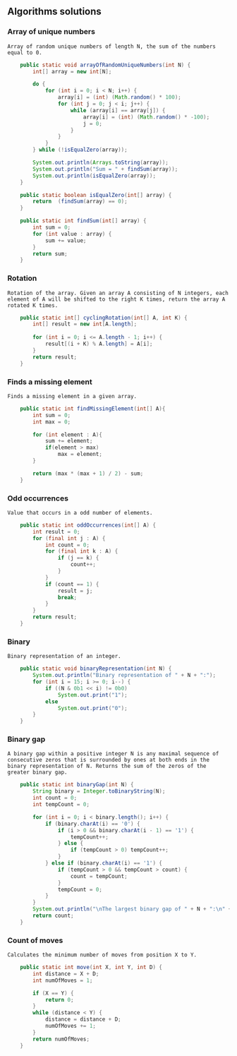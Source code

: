 ##   Algorithms solutions


###   Array of unique numbers

  `Array of random unique numbers of length N, the sum of the numbers equal to 0.`

```java
    public static void arrayOfRandomUniqueNumbers(int N) {
        int[] array = new int[N];

        do {
            for (int i = 0; i < N; i++) {
                array[i] = (int) (Math.random() * 100);
                for (int j = 0; j < i; j++) {
                    while (array[i] == array[j]) {
                        array[i] = (int) (Math.random() * -100);
                        j = 0;
                    }
                }
            }
        } while (!isEqualZero(array));

        System.out.println(Arrays.toString(array));
        System.out.println("Sum = " + findSum(array));
        System.out.println(isEqualZero(array));
    }

    public static boolean isEqualZero(int[] array) {
        return  (findSum(array) == 0);
    }

    public static int findSum(int[] array) {
        int sum = 0;
        for (int value : array) {
            sum += value;
        }
        return sum;
    }
```
 
  
###   Rotation
 `Rotation of the array.
  Given an array A consisting of N integers, each element of A will be shifted to the right K times, return the array A rotated K times.`  
  
```java
    public static int[] cyclingRotation(int[] A, int K) {
        int[] result = new int[A.length];
        
        for (int i = 0; i <= A.length - 1; i++) {
            result[(i + K) % A.length] = A[i];
        }       
        return result;
    }
```

###  Finds a missing element
   `Finds a missing element in a given array.`
    
```java
    public static int findMissingElement(int[] A){
        int sum = 0;
        int max = 0;

        for (int element : A){
            sum += element;
            if(element > max)
                max = element;
        }

        return (max * (max + 1) / 2) - sum;
    }
``` 
 
###   Odd occurrences
  `Value that occurs in a odd number of elements.`
  
```java
    public static int oddOccurrences(int[] A) {
        int result = 0;
        for (final int j : A) {
            int count = 0;
            for (final int k : A) {
                if (j == k) {
                    count++;
                }
            }
            if (count == 1) {
                result = j;
                break;
            }
        }
        return result;
    }
```
###   Binary
  `Binary representation of an integer.`
 
```java
    public static void binaryRepresentation(int N) {
        System.out.println("Binary representation of " + N + ":");
        for (int i = 15; i >= 0; i--) {
            if ((N & 0b1 << i) != 0b0)
                System.out.print("1");
            else
                System.out.print("0");
        }
    }
```
 
###   Binary gap 
  `A binary gap within a positive integer N is any maximal sequence of consecutive zeros that is surrounded by ones at both ends in the binary representation of N.
    Returns the sum of the zeros of the greater binary gap.`
 
```java
    public static int binaryGap(int N) {
        String binary = Integer.toBinaryString(N);
        int count = 0;
        int tempCount = 0;

        for (int i = 0; i < binary.length(); i++) {
            if (binary.charAt(i) == '0') {
                if (i > 0 && binary.charAt(i - 1) == '1') {
                    tempCount++;
                } else {
                    if (tempCount > 0) tempCount++;
                }
            } else if (binary.charAt(i) == '1') {
                if (tempCount > 0 && tempCount > count) {
                    count = tempCount;
                }
                tempCount = 0;
            }
        }
        System.out.println("\nThe largest binary gap of " + N + ":\n" + count);
        return count;
    }
```

###  Count of moves
 `Calculates the minimum number of moves from position X to Y.`
  
```java
    public static int move(int X, int Y, int D) {
        int distance = X + D;
        int numOfMoves = 1;

        if (X == Y) {
            return 0;
        }
        while (distance < Y) {
            distance = distance + D;
            numOfMoves += 1;
        }
        return numOfMoves;
    }
```


 


